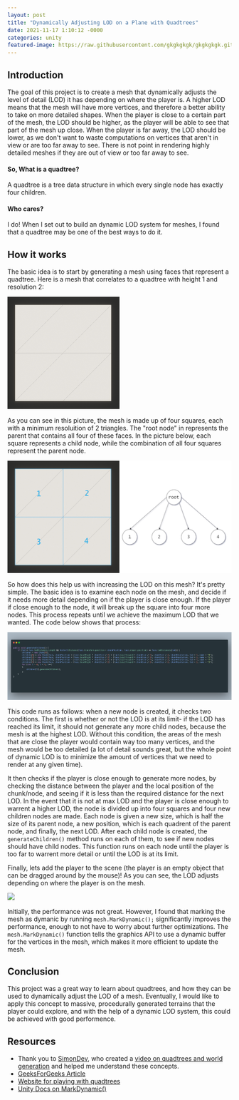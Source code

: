 ```yaml
---
layout: post
title: "Dynamically Adjusting LOD on a Plane with Quadtrees"
date: 2021-11-17 1:10:12 -0000
categories: unity
featured-image: https://raw.githubusercontent.com/gkgkgkgk/gkgkgkgk.github.io/gh-pages/_posts/assets/quadtrees/chart.png
---
```

## Introduction
The goal of this project is to create a mesh that dynamically adjusts the level of detail (LOD) it has depending on where the player is. A higher LOD means that the mesh will have more vertices, and therefore a better ability to take on more detailed shapes. When the player is close to a certain part of the mesh, the LOD should be higher, as the player will be able to see that part of the mesh up close. When the player is far away, the LOD should be lower, as we don't want to waste computations on vertices that aren't in view or are too far away to see. There is not point in rendering highly detailed meshes if they are out of view or too far away to see.
#### So, What is a quadtree?
A quadtree is a tree data structure in which every single node has exactly four children.
#### Who cares?
I do! When I set out to build an dynamic LOD system for meshes, I found that a quadtree may be one of the best ways to do it.

## How it works
The basic idea is to start by generating a mesh using faces that represent a quadtree. Here is a mesh that correlates to a quadtree with height 1 and resolution 2:

<img src="https://raw.githubusercontent.com/gkgkgkgk/gkgkgkgk.github.io/gh-pages/_posts/assets/quadtrees/quad.png" width="50%"/>

As you can see in this picture, the mesh is made up of four squares, each with a minimum resoluition of 2 triangles. The "root node" in represents the parent that contains all four of these faces. In the picture below, each square represents a child node, while the combination of all four squares represent the parent node.

<img src="https://raw.githubusercontent.com/gkgkgkgk/gkgkgkgk.github.io/gh-pages/_posts/assets/quadtrees/chart.png" />

So how does this help us with increasing the LOD on this mesh? It's pretty simple. The basic idea is to examine each node on the mesh, and decide if it needs more detail depending on if the player is close enough. If the player if close enough to the node, it will break up the square into four more nodes. This process repeats until we achieve the maximum LOD that we wanted. The code below shows that process:

<img src="https://raw.githubusercontent.com/gkgkgkgk/gkgkgkgk.github.io/gh-pages/_posts/assets/quadtrees/code.png" />

This code runs as follows: when a new node is created, it checks two conditions. The first is whether or not the LOD is at its limit- if the LOD has reached its limit, it should not generate any more child nodes, because the mesh is at the highest LOD. Without this condition, the areas of the mesh that are close the player would contain way too many vertices, and the mesh would be too detailed (a lot of detail sounds great, but the whole point of dynamic LOD is to minimize the amount of vertices that we need to render at any given time). 

It then checks if the player is close enough to generate more nodes, by checking the distance between the player and the local position of the chunk/node, and seeing if it is less than the required distance for the next LOD. In the event that it is not at max LOD and the player is close enough to warrent a higher LOD, the node is divided up into four squares and four new children nodes are made. Each node is given a new size, which is half the size of its parent node, a new position, which is each quadrent of the parent node, and finally, the next LOD. After each child node is created, the ```generateChildren()``` method runs on each of them, to see if new nodes should have child nodes. This function runs on each node until the player is too far to warrent more detail or until the LOD is at its limit.

Finally, lets add the player to the scene (the player is an empty object that can be dragged around by the mouse)! As you can see, the LOD adjusts depending on where the player is on the mesh.

<img src="https://raw.githubusercontent.com/gkgkgkgk/gkgkgkgk.github.io/gh-pages/_posts/assets/quadtrees/quadgif.gif" />

Initially, the performance was not great. However, I found that marking the mesh as dymanic by running ```mesh.MarkDynamic();``` significantly improves the performance, enough to not have to worry about further optimizations. The ```mesh.MarkDynamic()``` function tells the graphics API to use a dynamic buffer for the vertices in the mesh, which makes it more efficient to update the mesh.
## Conclusion
This project was a great way to learn about quadtrees, and how they can be used to dynamically adjust the LOD of a mesh. Eventually, I would like to apply this concept to massive, procedurally generated terrains that the player could explore, and with the help of a dynamic LOD system, this could be achieved with good performence. 

## Resources
 * Thank you to [SimonDev](https://www.youtube.com/channel/UCEwhtpXrg5MmwlH04ANpL8A), who created a [video on quadtrees and world generation](https://www.youtube.com/watch?v=YO_A5w_fxRQ) and helped me understand these concepts.
 * [GeeksForGeeks Article](https://www.geeksforgeeks.org/quad-tree/)
 * [Website for playing with quadtrees](https://google.github.io/closure-library/source/closure/goog/demos/quadtree.html)
 * [Unity Docs on MarkDynamic()](https://docs.unity3d.com/ScriptReference/Mesh.MarkDynamic.html)